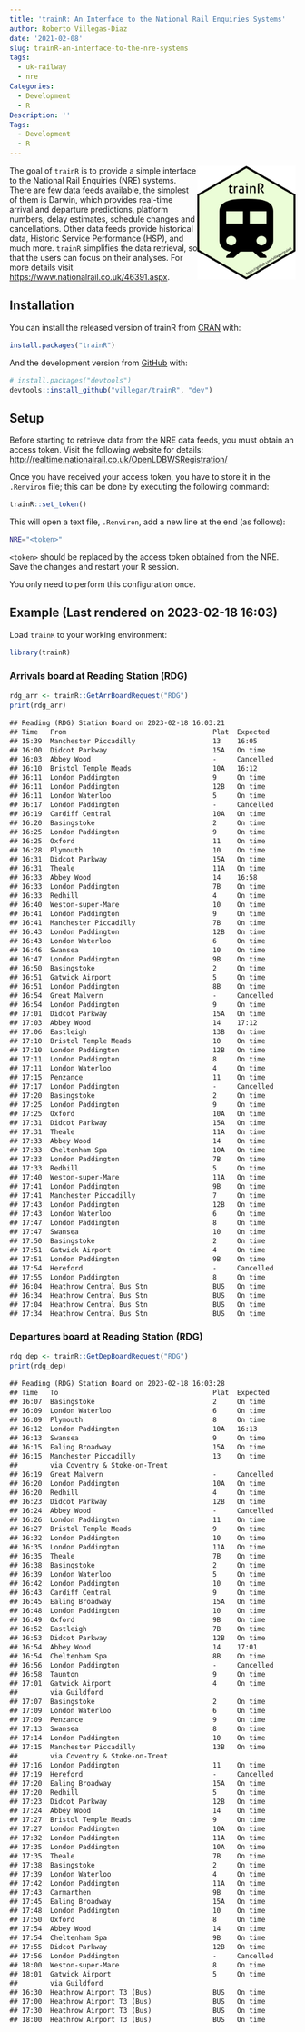 ```yaml
---
title: 'trainR: An Interface to the National Rail Enquiries Systems'
author: Roberto Villegas-Diaz
date: '2021-02-08'
slug: trainR-an-interface-to-the-nre-systems
tags:
  - uk-railway
  - nre
Categories:
  - Development
  - R
Description: ''
Tags:
  - Development
  - R
---
```


<img src="https://raw.githubusercontent.com/villegar/trainR/main/inst/images/logo.png" alt="logo" align="right" height=200px/>

The goal of `trainR` is to provide a simple interface to the 
National Rail Enquiries (NRE) systems. There are few data feeds 
available, the simplest of them is Darwin, which provides real-time 
arrival and departure predictions, platform numbers, delay estimates, 
schedule changes and cancellations. Other data feeds provide historical 
data, Historic Service Performance (HSP), and much more. `trainR` 
simplifies the data retrieval, so that the users can focus on their 
analyses. For more details visit 
https://www.nationalrail.co.uk/46391.aspx.

## Installation

You can install the released version of trainR from [CRAN](https://CRAN.R-project.org) with:

``` r
install.packages("trainR")
```

And the development version from [GitHub](https://github.com/) with:

``` r
# install.packages("devtools")
devtools::install_github("villegar/trainR", "dev")
```

## Setup
Before starting to retrieve data from the NRE data feeds, you must obtain an access token. 
Visit the following website for details: http://realtime.nationalrail.co.uk/OpenLDBWSRegistration/

Once you have received your access token, you have to store it in the `.Renviron` file; this can be 
done by executing the following command:


```r
trainR::set_token()
```

This will open a text file, `.Renviron`, add a new line at the end (as follows):

```bash
NRE="<token>"
```

`<token>` should be replaced by the access token obtained from the NRE. Save the changes and restart 
your R session.

You only need to perform this configuration once.

## Example (Last rendered on 2023-02-18 16:03)

Load `trainR` to your working environment:

```r
library(trainR)
```

### Arrivals board at Reading Station (RDG)


```r
rdg_arr <- trainR::GetArrBoardRequest("RDG")
print(rdg_arr)
```

```
## Reading (RDG) Station Board on 2023-02-18 16:03:21
## Time   From                                    Plat  Expected
## 15:39  Manchester Piccadilly                   13    16:05
## 16:00  Didcot Parkway                          15A   On time
## 16:03  Abbey Wood                              -     Cancelled
## 16:10  Bristol Temple Meads                    10A   16:12
## 16:11  London Paddington                       9     On time
## 16:11  London Paddington                       12B   On time
## 16:11  London Waterloo                         5     On time
## 16:17  London Paddington                       -     Cancelled
## 16:19  Cardiff Central                         10A   On time
## 16:20  Basingstoke                             2     On time
## 16:25  London Paddington                       9     On time
## 16:25  Oxford                                  11    On time
## 16:28  Plymouth                                10    On time
## 16:31  Didcot Parkway                          15A   On time
## 16:31  Theale                                  11A   On time
## 16:33  Abbey Wood                              14    16:58
## 16:33  London Paddington                       7B    On time
## 16:33  Redhill                                 4     On time
## 16:40  Weston-super-Mare                       10    On time
## 16:41  London Paddington                       9     On time
## 16:41  Manchester Piccadilly                   7B    On time
## 16:43  London Paddington                       12B   On time
## 16:43  London Waterloo                         6     On time
## 16:46  Swansea                                 10    On time
## 16:47  London Paddington                       9B    On time
## 16:50  Basingstoke                             2     On time
## 16:51  Gatwick Airport                         5     On time
## 16:51  London Paddington                       8B    On time
## 16:54  Great Malvern                           -     Cancelled
## 16:54  London Paddington                       9     On time
## 17:01  Didcot Parkway                          15A   On time
## 17:03  Abbey Wood                              14    17:12
## 17:06  Eastleigh                               13B   On time
## 17:10  Bristol Temple Meads                    10    On time
## 17:10  London Paddington                       12B   On time
## 17:11  London Paddington                       8     On time
## 17:11  London Waterloo                         4     On time
## 17:15  Penzance                                11    On time
## 17:17  London Paddington                       -     Cancelled
## 17:20  Basingstoke                             2     On time
## 17:25  London Paddington                       9     On time
## 17:25  Oxford                                  10A   On time
## 17:31  Didcot Parkway                          15A   On time
## 17:31  Theale                                  11A   On time
## 17:33  Abbey Wood                              14    On time
## 17:33  Cheltenham Spa                          10A   On time
## 17:33  London Paddington                       7B    On time
## 17:33  Redhill                                 5     On time
## 17:40  Weston-super-Mare                       11A   On time
## 17:41  London Paddington                       9B    On time
## 17:41  Manchester Piccadilly                   7     On time
## 17:43  London Paddington                       12B   On time
## 17:43  London Waterloo                         6     On time
## 17:47  London Paddington                       8     On time
## 17:47  Swansea                                 10    On time
## 17:50  Basingstoke                             2     On time
## 17:51  Gatwick Airport                         4     On time
## 17:51  London Paddington                       9B    On time
## 17:54  Hereford                                -     Cancelled
## 17:55  London Paddington                       8     On time
## 16:04  Heathrow Central Bus Stn                BUS   On time
## 16:34  Heathrow Central Bus Stn                BUS   On time
## 17:04  Heathrow Central Bus Stn                BUS   On time
## 17:34  Heathrow Central Bus Stn                BUS   On time
```

### Departures board at Reading Station (RDG)


```r
rdg_dep <- trainR::GetDepBoardRequest("RDG")
print(rdg_dep)
```

```
## Reading (RDG) Station Board on 2023-02-18 16:03:28
## Time   To                                      Plat  Expected
## 16:07  Basingstoke                             2     On time
## 16:09  London Waterloo                         6     On time
## 16:09  Plymouth                                8     On time
## 16:12  London Paddington                       10A   16:13
## 16:13  Swansea                                 9     On time
## 16:15  Ealing Broadway                         15A   On time
## 16:15  Manchester Piccadilly                   13    On time
##        via Coventry & Stoke-on-Trent           
## 16:19  Great Malvern                           -     Cancelled
## 16:20  London Paddington                       10A   On time
## 16:20  Redhill                                 4     On time
## 16:23  Didcot Parkway                          12B   On time
## 16:24  Abbey Wood                              -     Cancelled
## 16:26  London Paddington                       11    On time
## 16:27  Bristol Temple Meads                    9     On time
## 16:32  London Paddington                       10    On time
## 16:35  London Paddington                       11A   On time
## 16:35  Theale                                  7B    On time
## 16:38  Basingstoke                             2     On time
## 16:39  London Waterloo                         5     On time
## 16:42  London Paddington                       10    On time
## 16:43  Cardiff Central                         9     On time
## 16:45  Ealing Broadway                         15A   On time
## 16:48  London Paddington                       10    On time
## 16:49  Oxford                                  9B    On time
## 16:52  Eastleigh                               7B    On time
## 16:53  Didcot Parkway                          12B   On time
## 16:54  Abbey Wood                              14    17:01
## 16:54  Cheltenham Spa                          8B    On time
## 16:56  London Paddington                       -     Cancelled
## 16:58  Taunton                                 9     On time
## 17:01  Gatwick Airport                         4     On time
##        via Guildford                           
## 17:07  Basingstoke                             2     On time
## 17:09  London Waterloo                         6     On time
## 17:09  Penzance                                9     On time
## 17:13  Swansea                                 8     On time
## 17:14  London Paddington                       10    On time
## 17:15  Manchester Piccadilly                   13B   On time
##        via Coventry & Stoke-on-Trent           
## 17:16  London Paddington                       11    On time
## 17:19  Hereford                                -     Cancelled
## 17:20  Ealing Broadway                         15A   On time
## 17:20  Redhill                                 5     On time
## 17:23  Didcot Parkway                          12B   On time
## 17:24  Abbey Wood                              14    On time
## 17:27  Bristol Temple Meads                    9     On time
## 17:27  London Paddington                       10A   On time
## 17:32  London Paddington                       11A   On time
## 17:35  London Paddington                       10A   On time
## 17:35  Theale                                  7B    On time
## 17:38  Basingstoke                             2     On time
## 17:39  London Waterloo                         4     On time
## 17:42  London Paddington                       11A   On time
## 17:43  Carmarthen                              9B    On time
## 17:45  Ealing Broadway                         15A   On time
## 17:48  London Paddington                       10    On time
## 17:50  Oxford                                  8     On time
## 17:54  Abbey Wood                              14    On time
## 17:54  Cheltenham Spa                          9B    On time
## 17:55  Didcot Parkway                          12B   On time
## 17:56  London Paddington                       -     Cancelled
## 18:00  Weston-super-Mare                       8     On time
## 18:01  Gatwick Airport                         5     On time
##        via Guildford                           
## 16:30  Heathrow Airport T3 (Bus)               BUS   On time
## 17:00  Heathrow Airport T3 (Bus)               BUS   On time
## 17:30  Heathrow Airport T3 (Bus)               BUS   On time
## 18:00  Heathrow Airport T3 (Bus)               BUS   On time
```
